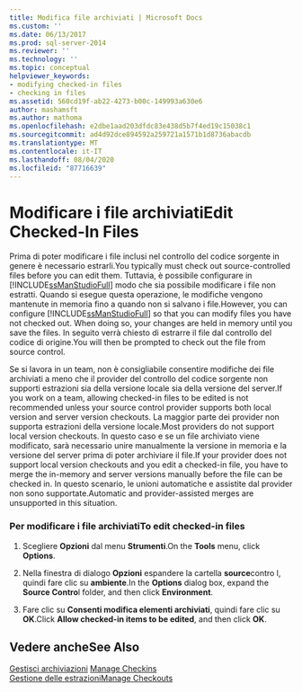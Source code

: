 ```yaml
---
title: Modifica file archiviati | Microsoft Docs
ms.custom: ''
ms.date: 06/13/2017
ms.prod: sql-server-2014
ms.reviewer: ''
ms.technology: ''
ms.topic: conceptual
helpviewer_keywords:
- modifying checked-in files
- checking in files
ms.assetid: 560cd19f-ab22-4273-b00c-149993a630e6
author: mashamsft
ms.author: mathoma
ms.openlocfilehash: e2dbe1aad203dfdc83e438d5b7f4ed19c15038c1
ms.sourcegitcommit: ad4d92dce894592a259721a1571b1d8736abacdb
ms.translationtype: MT
ms.contentlocale: it-IT
ms.lasthandoff: 08/04/2020
ms.locfileid: "87716639"
---
```

# <a name="edit-checked-in-files"></a><span data-ttu-id="73795-102">Modificare i file archiviati</span><span class="sxs-lookup"><span data-stu-id="73795-102">Edit Checked-In Files</span></span>
  <span data-ttu-id="73795-103">Prima di poter modificare i file inclusi nel controllo del codice sorgente in genere è necessario estrarli.</span><span class="sxs-lookup"><span data-stu-id="73795-103">You typically must check out source-controlled files before you can edit them.</span></span> <span data-ttu-id="73795-104">Tuttavia, è possibile configurare in [!INCLUDE[ssManStudioFull](../includes/ssmanstudiofull-md.md)] modo che sia possibile modificare i file non estratti. Quando si esegue questa operazione, le modifiche vengono mantenute in memoria fino a quando non si salvano i file.</span><span class="sxs-lookup"><span data-stu-id="73795-104">However, you can configure [!INCLUDE[ssManStudioFull](../includes/ssmanstudiofull-md.md)] so that you can modify files you have not checked out. When doing so, your changes are held in memory until you save the files.</span></span> <span data-ttu-id="73795-105">In seguito verrà chiesto di estrarre il file dal controllo del codice di origine.</span><span class="sxs-lookup"><span data-stu-id="73795-105">You will then be prompted to check out the file from source control.</span></span>  
  
 <span data-ttu-id="73795-106">Se si lavora in un team, non è consigliabile consentire modifiche dei file archiviati a meno che il provider del controllo del codice sorgente non supporti estrazioni sia della versione locale sia della versione del server.</span><span class="sxs-lookup"><span data-stu-id="73795-106">If you work on a team, allowing checked-in files to be edited is not recommended unless your source control provider supports both local version and server version checkouts.</span></span> <span data-ttu-id="73795-107">La maggior parte dei provider non supporta estrazioni della versione locale.</span><span class="sxs-lookup"><span data-stu-id="73795-107">Most providers do not support local version checkouts.</span></span> <span data-ttu-id="73795-108">In questo caso e se un file archiviato viene modificato, sarà necessario unire manualmente la versione in memoria e la versione del server prima di poter archiviare il file.</span><span class="sxs-lookup"><span data-stu-id="73795-108">If your provider does not support local version checkouts and you edit a checked-in file, you have to merge the in-memory and server versions manually before the file can be checked in.</span></span> <span data-ttu-id="73795-109">In questo scenario, le unioni automatiche e assistite dal provider non sono supportate.</span><span class="sxs-lookup"><span data-stu-id="73795-109">Automatic and provider-assisted merges are unsupported in this situation.</span></span>  
  
### <a name="to-edit-checked-in-files"></a><span data-ttu-id="73795-110">Per modificare i file archiviati</span><span class="sxs-lookup"><span data-stu-id="73795-110">To edit checked-in files</span></span>  
  
1.  <span data-ttu-id="73795-111">Scegliere **Opzioni** dal menu **Strumenti**.</span><span class="sxs-lookup"><span data-stu-id="73795-111">On the **Tools** menu, click **Options**.</span></span>  
  
2.  <span data-ttu-id="73795-112">Nella finestra di dialogo **Opzioni** espandere la cartella **source**contro l, quindi fare clic su **ambiente**.</span><span class="sxs-lookup"><span data-stu-id="73795-112">In the **Options** dialog box, expand the **Source Contro**l folder, and then click **Environment**.</span></span>  
  
3.  <span data-ttu-id="73795-113">Fare clic su **Consenti modifica elementi archiviati**, quindi fare clic su **OK**.</span><span class="sxs-lookup"><span data-stu-id="73795-113">Click **Allow checked-in items to be edited**, and then click **OK**.</span></span>  
  
## <a name="see-also"></a><span data-ttu-id="73795-114">Vedere anche</span><span class="sxs-lookup"><span data-stu-id="73795-114">See Also</span></span>  
 <span data-ttu-id="73795-115">[Gestisci archiviazioni](../../2014/database-engine/manage-checkins.md) </span><span class="sxs-lookup"><span data-stu-id="73795-115">[Manage Checkins](../../2014/database-engine/manage-checkins.md) </span></span>  
 [<span data-ttu-id="73795-116">Gestione delle estrazioni</span><span class="sxs-lookup"><span data-stu-id="73795-116">Manage Checkouts</span></span>](../../2014/database-engine/manage-checkouts.md)  
  
  
